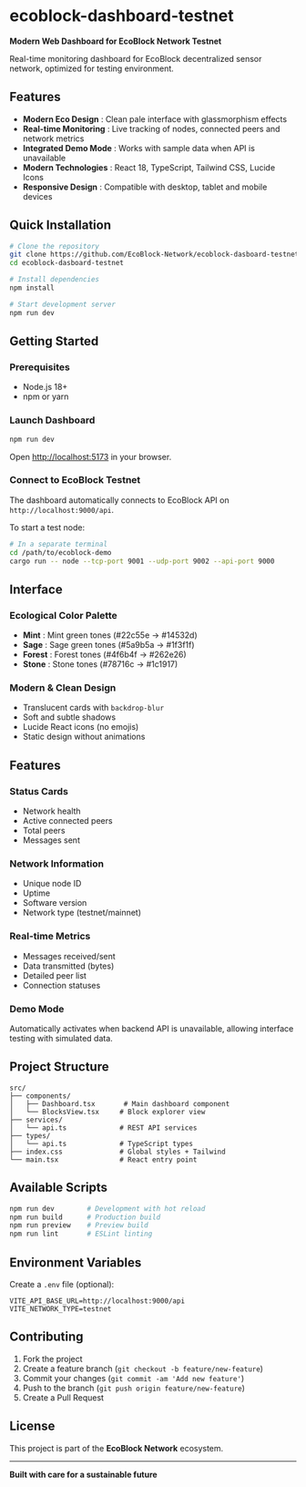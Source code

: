 # ecoblock-dashboard-testnet

**Modern Web Dashboard for EcoBlock Network Testnet**

Real-time monitoring dashboard for EcoBlock decentralized sensor network, optimized for testing environment.

## Features

- **Modern Eco Design** : Clean pale interface with glassmorphism effects
- **Real-time Monitoring** : Live tracking of nodes, connected peers and network metrics  
- **Integrated Demo Mode** : Works with sample data when API is unavailable
- **Modern Technologies** : React 18, TypeScript, Tailwind CSS, Lucide Icons
- **Responsive Design** : Compatible with desktop, tablet and mobile devices

## Quick Installation

```bash
# Clone the repository
git clone https://github.com/EcoBlock-Network/ecoblock-dasboard-testnet.git
cd ecoblock-dasboard-testnet

# Install dependencies
npm install

# Start development server
npm run dev
```

## Getting Started

### Prerequisites
- Node.js 18+
- npm or yarn

### Launch Dashboard
```bash
npm run dev
```
Open [http://localhost:5173](http://localhost:5173) in your browser.

### Connect to EcoBlock Testnet
The dashboard automatically connects to EcoBlock API on `http://localhost:9000/api`.

To start a test node:
```bash
# In a separate terminal
cd /path/to/ecoblock-demo
cargo run -- node --tcp-port 9001 --udp-port 9002 --api-port 9000
```

## Interface

### Ecological Color Palette
- **Mint** : Mint green tones (#22c55e → #14532d)
- **Sage** : Sage green tones (#5a9b5a → #1f3f1f)  
- **Forest** : Forest tones (#4f6b4f → #262e26)
- **Stone** : Stone tones (#78716c → #1c1917)

### Modern & Clean Design
- Translucent cards with `backdrop-blur`
- Soft and subtle shadows  
- Lucide React icons (no emojis)
- Static design without animations

## Features

### Status Cards
- Network health
- Active connected peers
- Total peers
- Messages sent

### Network Information  
- Unique node ID
- Uptime
- Software version
- Network type (testnet/mainnet)

### Real-time Metrics
- Messages received/sent
- Data transmitted (bytes)
- Detailed peer list
- Connection statuses

### Demo Mode
Automatically activates when backend API is unavailable, allowing interface testing with simulated data.

## Project Structure

```
src/
├── components/
│   ├── Dashboard.tsx       # Main dashboard component
│   └── BlocksView.tsx     # Block explorer view
├── services/
│   └── api.ts             # REST API services
├── types/
│   └── api.ts             # TypeScript types
├── index.css              # Global styles + Tailwind
└── main.tsx               # React entry point
```

## Available Scripts

```bash
npm run dev        # Development with hot reload
npm run build      # Production build
npm run preview    # Preview build
npm run lint       # ESLint linting
```

## Environment Variables

Create a `.env` file (optional):
```env
VITE_API_BASE_URL=http://localhost:9000/api
VITE_NETWORK_TYPE=testnet
```

## Contributing

1. Fork the project
2. Create a feature branch (`git checkout -b feature/new-feature`)
3. Commit your changes (`git commit -am 'Add new feature'`)
4. Push to the branch (`git push origin feature/new-feature`)  
5. Create a Pull Request

## License

This project is part of the **EcoBlock Network** ecosystem.

---

**Built with care for a sustainable future**
